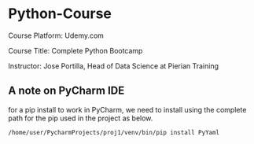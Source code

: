 # Python-Course

Course Platform: Udemy.com

Course Title: Complete Python Bootcamp

Instructor: Jose Portilla, Head of Data Science at Pierian Training

## A note on PyCharm IDE
for a pip install to work in PyCharm, we need to install using the complete path for the pip used in the project as below.
```
/home/user/PycharmProjects/proj1/venv/bin/pip install PyYaml
```

